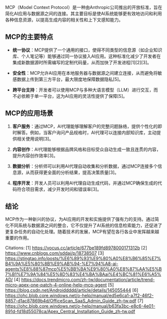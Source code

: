 

MCP（Model Context Protocol）是一种由Anthropic公司推出的开放标准，旨在简化AI应用与数据源之间的连接。其主要目标是使AI系统能够更有效地访问和利用各种信息资源，以提高生成内容的相关性和上下文感知能力。

## MCP的主要特点

- **统一协议**：MCP提供了一个通用的接口，使得不同类型的信息源（如企业知识库、个人笔记等）能够通过同一协议接入AI应用。这种标准化减少了开发者在集成新数据源时所需编写的定制代码量，从而加快了开发进程[1][2][3]。

- **安全性**：MCP允许AI应用在本地服务器与数据源之间建立连接，从而避免将敏感数据上传到第三方平台，最大限度地保障数据隐私[5]。

- **跨平台支持**：开发者可以使用MCP与多种大语言模型（LLM）进行交互，而不必依赖于单一平台，这为AI应用的灵活性提供了保障[5]。

## MCP的应用场景

1. **客户服务**：通过MCP，AI代理能够理解客户的完整问题脉络，提供个性化的即时解答。例如，当客户询问产品规格时，AI代理可以连接内部知识库，主动提供相关使用说明[3]。

2. **内容创作**：AI代理能够根据品牌风格和目标受众自动生成一致且连贯的内容，提升内容创作效率[3]。

3. **数据分析**：分析师可以利用AI代理自动收集和分析数据，通过MCP连接多个信息源，从而获得更全面的分析结果，提高决策质量[3]。

4. **程序开发**：开发人员可以利用AI代理自动生成代码，并通过MCP确保生成的代码符合项目需求，减少开发时间和错误率[3]。

## 结论

MCP作为一种新兴的协议，为AI应用的开发和实施提供了强有力的支持。通过简化不同系统与数据源之间的整合，它不仅提升了AI系统的信息检索能力，还促进了更复杂任务的自动化处理。随着技术的发展，MCP有望在各行各业中发挥越来越重要的作用。

Citations:
[1] https://vocus.cc/article/677be189fd8978000171312b
[2] https://www.cnblogs.com/sddai/p/18738507
[3] https://stingtao.info/posts/%E6%89%93%E9%80%A0%E8%B6%85%E7%B4%9A%E5%80%8B%E9%AB%94-%E7%94%A8-ai-agents%E8%88%87mcp%E5%BB%BA%E9%80%A0%E8%87%AA%E5%B7%B1%E7%9A%84%E5%8D%83%E4%BA%BAai%E4%BC%81%E6%A5%AD/
[4] https://docs.trendmicro.com/zh-tw/documentation/article/trend-micro-apex-one-patch-4-online-help-mcp-agent
[5] https://blog.csdn.net/Androiddddd/article/details/145055444
[6] https://ohc.blob.core.windows.net/o-help/manual/ed5e6ca1-a7f2-46f2-8857-d1ac87869b4d/OfficeScan_SaaS_Admin_Guide_zh-tw.pdf
[7] https://ohc.blob.core.windows.net/o-help/manual/b63fa3bc-e8c6-4e01-891d-fd18d55078ca/Apex_Central_Installation_Guide_zh-tw.pdf
